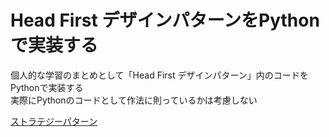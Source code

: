 # Head First デザインパターンをPythonで実装する
個人的な学習のまとめとして「Head First デザインパターン」内のコードをPythonで実装する  
実際にPythonのコードとして作法に則っているかは考慮しない  

[ストラテジーパターン](/SimUDuck_r2.py)
